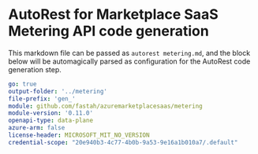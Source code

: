 # AutoRest for Marketplace SaaS Metering API code generation

This markdown file can be passed as `autorest metering.md`, and the block below will be automagically parsed as configuration for the AutoRest code generation step. 

``` yaml
go: true
output-folder: '../metering'
file-prefix: 'gen_'
module: github.com/fastah/azuremarketplacesaas/metering
module-version: '0.11.0'
openapi-type: data-plane
azure-arm: false
license-header: MICROSOFT_MIT_NO_VERSION
credential-scope: "20e940b3-4c77-4b0b-9a53-9e16a1b010a7/.default"
```
